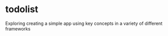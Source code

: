 # todolist

Exploring creating a simple app using key concepts in a variety of different frameworks
